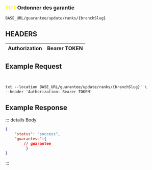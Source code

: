 
### <span style="color:yellow">PUT</span>  Ordonner des garantie
````
BASE_URL/guarantee/update/ranks/{branchSlug}
````

## HEADERS

| Authorization | Bearer TOKEN |
| ------------- | ----------- |


## Example Request

```txt


txt --location BASE_URL/guarantee/update/ranks/{branchSlug}' \
--header 'Authorization: Bearer TOKEN'

```


## Example Response

::: details Body  

```json
{
    "status": "success",
    "guarantess":{
        // guarantee   
         }
}


```




:::

